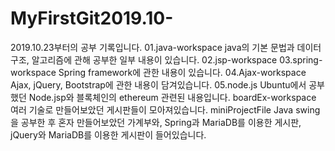 # MyFirstGit2019.10-
2019.10.23부터의 공부 기록입니다.
01.java-workspace java의 기본 문법과 데이터구조, 알고리즘에 관해 공부한 일부 내용이 있습니다. 
02.jsp-workspace 
03.spring-workspace  Spring framework에 관한 내용이 있습니다.
04.Ajax-workspace Ajax, jQuery, Bootstrap에 관한 내용이 담겨있습니다.
05.node.js Ubuntu에서 공부했던 Node.jsp와 블록체인의 ethereum 관련된 내용입니다.
boardEx-workspace 여러 기술로 만들어보았던 게시판들이 모아져있습니다.
miniProjectFile Java swing을 공부한 후 혼자 만들어보았던 가계부와, Spring과 MariaDB를 이용한 게시판, jQuery와 MariaDB를 이용한 게시판이 들어있습니다.

